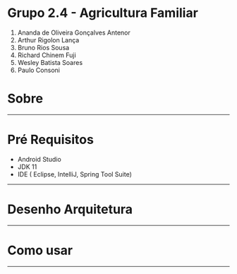 # Grupo 2.4 - Agricultura Familiar

1. Ananda de Oliveira Gonçalves Antenor
1. Arthur Rigolon Lança
1. Bruno Rios Sousa
1. Richard Chinem Fuji
1. Wesley Batista Soares
1. Paulo Consoni

# Sobre

-------------------

# Pré Requisitos

* Android Studio
* JDK 11
* IDE ( Eclipse, IntelliJ, Spring Tool Suite)

----------------------

# Desenho Arquitetura

----------------------

# Como usar

-----------------
